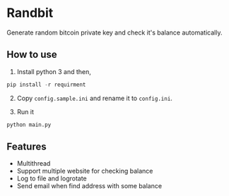 # Randbit
Generate random bitcoin private key and check it's balance automatically.

## How to use

1. Install python 3 and then,
```python
pip install -r requirment
```

2. Copy `config.sample.ini` and rename it to `config.ini`.

3. Run it
```python
python main.py
```

## Features

* Multithread
* Support multiple website for checking balance
* Log to file and logrotate
* Send email when find address with some balance
